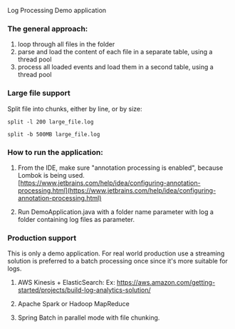Log Processing Demo application

### The general approach: 

1. loop through all files in the folder
2. parse and load the content of each file in a separate table, using a thread pool
3. process all loaded events and load them in a second table, using a thread pool

### Large file support
Split file into chunks, either by line, or by size: 

``split -l 200 large_file.log``

``split -b 500MB large_file.log``

### How to run the application: 
1. From the IDE, make sure "annotation processing is enabled", because Lombok is being used.
[https://www.jetbrains.com/help/idea/configuring-annotation-processing.html](https://www.jetbrains.com/help/idea/configuring-annotation-processing.html)

2. Run DemoApplication.java with a folder name parameter with log a folder containing log files as parameter. 

### Production support
This is only a demo application. 
For real world production use a streaming solution is preferred to a batch processing once since it's more suitable for logs.

1. AWS Kinesis + ElasticSearch:
   Ex: https://aws.amazon.com/getting-started/projects/build-log-analytics-solution/

2. Apache Spark or Hadoop MapReduce

3. Spring Batch in parallel mode with file chunking.
